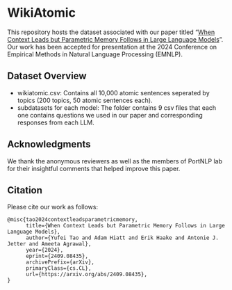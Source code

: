 # WikiAtomic
This repository hosts the dataset associated with our paper titled “[When Context Leads but Parametric Memory Follows in Large Language Models](https://arxiv.org/abs/2409.08435)”. Our work has been accepted for presentation at the 2024 Conference on Empirical Methods in Natural Language Processing (EMNLP).

## Dataset Overview
- wikiatomic.csv: Contains all 10,000 atomic sentences seperated by topics (200 topics, 50 atomic sentences each).
- subdatasets for each model: The folder contains 9 csv files that each one contains questions we used in our paper and corresponding responses from each LLM.
  
## Acknowledgments
We thank the anonymous reviewers as well as the members of PortNLP lab for their insightful comments that helped improve this paper.

## Citation
Please cite our work as follows:
```
@misc{tao2024contextleadsparametricmemory,
      title={When Context Leads but Parametric Memory Follows in Large Language Models}, 
      author={Yufei Tao and Adam Hiatt and Erik Haake and Antonie J. Jetter and Ameeta Agrawal},
      year={2024},
      eprint={2409.08435},
      archivePrefix={arXiv},
      primaryClass={cs.CL},
      url={https://arxiv.org/abs/2409.08435}, 
}
```
